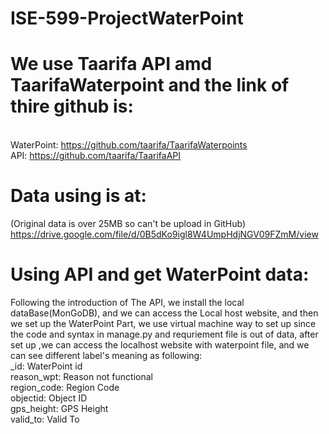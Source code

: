 # ISE-599-ProjectWaterPoint

# We use Taarifa API amd TaarifaWaterpoint and the link of thire github is: 
 <br/>WaterPoint: https://github.com/taarifa/TaarifaWaterpoints
 <br/>API: https://github.com/taarifa/TaarifaAPI
# Data using is at:
(Original data is over 25MB so can't be upload in GitHub)
https://drive.google.com/file/d/0B5dKo9igl8W4UmpHdjNGV09FZmM/view   

# Using API and get WaterPoint data:
  Following the introduction of The API, we install the local dataBase(MonGoDB), and we can access the Local host website, and then we set up the WaterPoint Part, we use virtual machine way to set up since the code and syntax in manage.py and requriement file is out of data, after set up ,we can access the localhost website with waterpoint file, and we can see different label's meaning as following:
<br/> _id:             WaterPoint id
<br/>reason_wpt:      Reason not functional
<br/>region_code:     Region Code
<br/>objectid:        Object ID
<br/>gps_height:      GPS Height
<br/>valid_to:        Valid To
  
  
